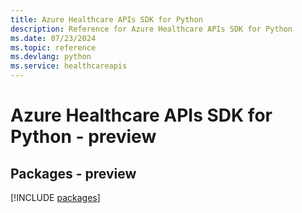 ```yaml
---
title: Azure Healthcare APIs SDK for Python
description: Reference for Azure Healthcare APIs SDK for Python
ms.date: 07/23/2024
ms.topic: reference
ms.devlang: python
ms.service: healthcareapis
---
```

# Azure Healthcare APIs SDK for Python - preview
## Packages - preview
[!INCLUDE [packages](healthcare-apis-index.md)]